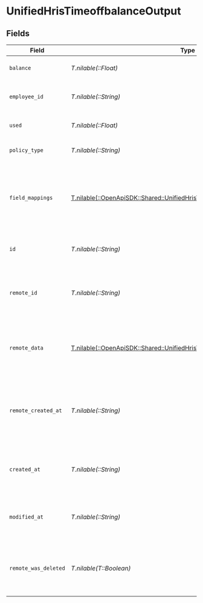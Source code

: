 # UnifiedHrisTimeoffbalanceOutput


## Fields

| Field                                                                                                                                                | Type                                                                                                                                                 | Required                                                                                                                                             | Description                                                                                                                                          | Example                                                                                                                                              |
| ---------------------------------------------------------------------------------------------------------------------------------------------------- | ---------------------------------------------------------------------------------------------------------------------------------------------------- | ---------------------------------------------------------------------------------------------------------------------------------------------------- | ---------------------------------------------------------------------------------------------------------------------------------------------------- | ---------------------------------------------------------------------------------------------------------------------------------------------------- |
| `balance`                                                                                                                                            | *T.nilable(::Float)*                                                                                                                                 | :heavy_minus_sign:                                                                                                                                   | The current balance of time off                                                                                                                      | 80                                                                                                                                                   |
| `employee_id`                                                                                                                                        | *T.nilable(::String)*                                                                                                                                | :heavy_minus_sign:                                                                                                                                   | The UUID of the associated employee                                                                                                                  | 801f9ede-c698-4e66-a7fc-48d19eebaa4f                                                                                                                 |
| `used`                                                                                                                                               | *T.nilable(::Float)*                                                                                                                                 | :heavy_minus_sign:                                                                                                                                   | The amount of time off used                                                                                                                          | 40                                                                                                                                                   |
| `policy_type`                                                                                                                                        | *T.nilable(::String)*                                                                                                                                | :heavy_minus_sign:                                                                                                                                   | The type of time off policy                                                                                                                          | VACATION                                                                                                                                             |
| `field_mappings`                                                                                                                                     | [T.nilable(::OpenApiSDK::Shared::UnifiedHrisTimeoffbalanceOutputFieldMappings)](../../models/shared/unifiedhristimeoffbalanceoutputfieldmappings.md) | :heavy_minus_sign:                                                                                                                                   | The custom field mappings of the object between the remote 3rd party & Panora                                                                        | {<br/>"custom_field_1": "value1",<br/>"custom_field_2": "value2"<br/>}                                                                               |
| `id`                                                                                                                                                 | *T.nilable(::String)*                                                                                                                                | :heavy_minus_sign:                                                                                                                                   | The UUID of the time off balance record                                                                                                              | 801f9ede-c698-4e66-a7fc-48d19eebaa4f                                                                                                                 |
| `remote_id`                                                                                                                                          | *T.nilable(::String)*                                                                                                                                | :heavy_minus_sign:                                                                                                                                   | The remote ID of the time off balance in the context of the 3rd Party                                                                                | timeoff_balance_1234                                                                                                                                 |
| `remote_data`                                                                                                                                        | [T.nilable(::OpenApiSDK::Shared::UnifiedHrisTimeoffbalanceOutputRemoteData)](../../models/shared/unifiedhristimeoffbalanceoutputremotedata.md)       | :heavy_minus_sign:                                                                                                                                   | The remote data of the time off balance in the context of the 3rd Party                                                                              | {<br/>"raw_data": {<br/>"additional_field": "some value"<br/>}<br/>}                                                                                 |
| `remote_created_at`                                                                                                                                  | *T.nilable(::String)*                                                                                                                                | :heavy_minus_sign:                                                                                                                                   | The date when the time off balance was created in the 3rd party system                                                                               | 2024-06-15T12:00:00Z                                                                                                                                 |
| `created_at`                                                                                                                                         | *T.nilable(::String)*                                                                                                                                | :heavy_minus_sign:                                                                                                                                   | The created date of the time off balance record                                                                                                      | 2024-06-15T12:00:00Z                                                                                                                                 |
| `modified_at`                                                                                                                                        | *T.nilable(::String)*                                                                                                                                | :heavy_minus_sign:                                                                                                                                   | The last modified date of the time off balance record                                                                                                | 2024-06-15T12:00:00Z                                                                                                                                 |
| `remote_was_deleted`                                                                                                                                 | *T.nilable(T::Boolean)*                                                                                                                              | :heavy_minus_sign:                                                                                                                                   | Indicates if the time off balance was deleted in the remote system                                                                                   | false                                                                                                                                                |